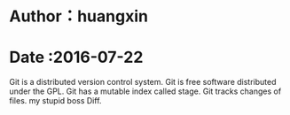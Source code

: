 # Author：huangxin
# Date :2016-07-22
Git is a distributed version control system.
Git is free software distributed under the GPL.
Git has a mutable index called stage.
Git tracks changes of files.
my stupid boss Diff.

